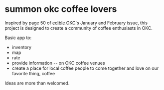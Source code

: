 # summon okc coffee lovers

Inspired by page 50 of [edible OKC](http://www.edibleokc.com/)'s January and February issue, this project is designed to create a community of coffee enthusiasts in OKC.

Basic app to:
- inventory
- map
- rate
- provide information -- on OKC coffee venues
- create a place for local coffee people to come together and love on our favorite thing, coffee

Ideas are more than welcomed.

